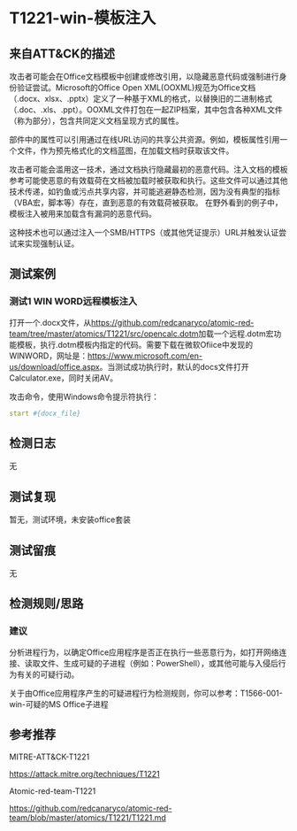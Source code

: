 # T1221-win-模板注入
## 来自ATT&CK的描述

攻击者可能会在Office文档模板中创建或修改引用，以隐藏恶意代码或强制进行身份验证尝试。Microsoft的Office Open XML(OOXML)规范为Office文档（.docx、xlsx、.pptx）定义了一种基于XML的格式，以替换旧的二进制格式（.doc、.xls、.ppt）。OOXML文件打包在一起ZIP档案，其中包含各种XML文件（称为部分），包含共同定义文档呈现方式的属性。

部件中的属性可以引用通过在线URL访问的共享公共资源。例如，模板属性引用一个文件，作为预先格式化的文档蓝图，在加载文档时获取该文件。

攻击者可能会滥用这一技术，通过文档执行隐藏最初的恶意代码。注入文档的模板参考可能使恶意的有效载荷在文档被加载时被获取和执行。这些文件可以通过其他技术传递，如钓鱼或污点共享内容，并可能逃避静态检测，因为没有典型的指标（VBA宏，脚本等）存在，直到恶意的有效载荷被获取。 在野外看到的例子中，模板注入被用来加载含有漏洞的恶意代码。

这种技术也可以通过注入一个SMB/HTTPS（或其他凭证提示）URL并触发认证尝试来实现强制认证。

## 测试案例

### 测试1 WIN WORD远程模板注入

打开一个.docx文件，从<https://github.com/redcanaryco/atomic-red-team/tree/master/atomics/T1221/src/opencalc.dotm>加载一个远程.dotm宏功能模板，执行.dotm模板内指定的代码。需要下载在微软Ofiice中发现的WINWORD，网址是：<https://www.microsoft.com/en-us/download/office.aspx>。当测试成功执行时，默认的docs文件打开Calculator.exe，同时关闭AV。

攻击命令，使用Windows命令提示符执行：

```yml
start #{docx_file}
```

## 检测日志

无

## 测试复现

暂无，测试环境，未安装office套装

## 测试留痕

无

## 检测规则/思路

### 建议

分析进程行为，以确定Office应用程序是否正在执行一些恶意行为，如打开网络连接、读取文件、生成可疑的子进程（例如：PowerShell），或其他可能与入侵后行为有关的可疑行动。

关于由Office应用程序产生的可疑进程行为检测规则，你可以参考：T1566-001-win-可疑的MS Office子进程

## 参考推荐

MITRE-ATT&CK-T1221

<https://attack.mitre.org/techniques/T1221>

Atomic-red-team-T1221

<https://github.com/redcanaryco/atomic-red-team/blob/master/atomics/T1221/T1221.md>
